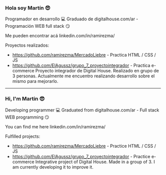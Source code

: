 ### Hola soy Martín 😎

Programador en desarrollo 💻
Graduado de digitalhouse.com/ar - Programación WEB full stack 😏

Me pueden encontrar acá linkedin.com/in/ramirezma/

Proyectos realizados:
- https://github.com/ramirezma/MercadoLiebre - Practica HTML / CSS / JS
- https://github.com/ElAgussz/grupo_7_proyectointegrador - Practica e-commerce
  Proyecto integrador de Digital House. Realizado en grupo de 3 personas.
  Actualmente me encuentro realizando desarrollo sobre el mismo para mejorarlo.
  
-------------------------------------------------------------------------------------  
  
  ### Hi, I'm Martin 😎

Developing programmer 💻
Graduated from digitalhouse.com/ar - Full stack WEB programming 😏

You can find me here linkedin.com/in/ramirezma/

Fulfilled projects:
- https://github.com/ramirezma/MercadoLiebre - Practice HTML / CSS / JS
- https://github.com/ElAgussz/grupo_7_proyectointegrador - Practice e-commerce
  Integrative project of Digital House. Made in a group of 3.
  I am currently developing it to improve it.
